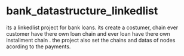 # bank_datastructure_linkedlist
its a linkedlist project for bank loans. its create a costumer, chain ever customer have there own loan chain and ever loan have there own installment chain . the project also set the chains and datas of nodes acording to the payments. 
